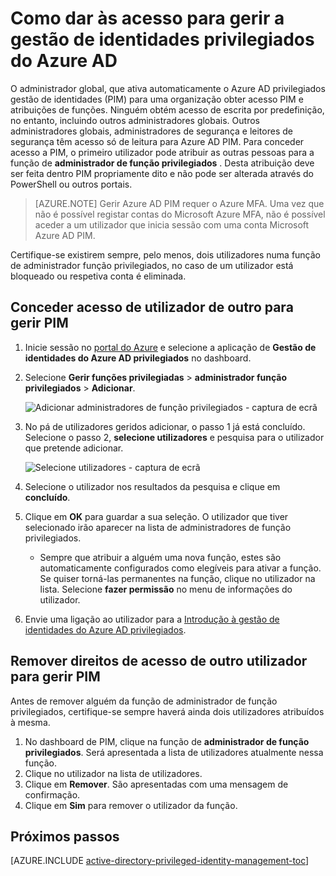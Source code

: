 <properties
   pageTitle="Como conceder acesso a PIM | Microsoft Azure"
   description="Saiba como adicionar funções para utilizadores com a extensão do Azure Active Directory privilegiados gestão de identidades para que possam gerir PIM."
   services="active-directory"
   documentationCenter=""
   authors="kgremban"
   manager="femila"
   editor=""/>

<tags
   ms.service="active-directory"
   ms.devlang="na"
   ms.topic="article"
   ms.tgt_pltfrm="na"
   ms.workload="identity"
   ms.date="09/22/2016"
   ms.author="kgremban"/>

# <a name="how-to-give-access-to-manage-azure-ad-privileged-identity-management"></a>Como dar às acesso para gerir a gestão de identidades privilegiados do Azure AD

O administrador global, que ativa automaticamente o Azure AD privilegiados gestão de identidades (PIM) para uma organização obter acesso PIM e atribuições de funções. Ninguém obtém acesso de escrita por predefinição, no entanto, incluindo outros administradores globais. Outros administradores globais, administradores de segurança e leitores de segurança têm acesso só de leitura para Azure AD PIM. Para conceder acesso a PIM, o primeiro utilizador pode atribuir as outras pessoas para a função de **administrador de função privilegiados** . Desta atribuição deve ser feita dentro PIM propriamente dito e não pode ser alterada através do PowerShell ou outros portais.

> [AZURE.NOTE] Gerir Azure AD PIM requer o Azure MFA. Uma vez que não é possível registar contas do Microsoft Azure MFA, não é possível aceder a um utilizador que inicia sessão com uma conta Microsoft Azure AD PIM.

Certifique-se existirem sempre, pelo menos, dois utilizadores numa função de administrador função privilegiados, no caso de um utilizador está bloqueado ou respetiva conta é eliminada.

## <a name="give-another-user-access-to-manage-pim"></a>Conceder acesso de utilizador de outro para gerir PIM

1. Inicie sessão no [portal do Azure](https://portal.azure.com/) e selecione a aplicação de **Gestão de identidades do Azure AD privilegiados** no dashboard.
2. Selecione **Gerir funções privilegiadas** > **administrador função privilegiados** > **Adicionar**.

    ![Adicionar administradores de função privilegiados - captura de ecrã][1]

4. No pá de utilizadores geridos adicionar, o passo 1 já está concluído. Selecione o passo 2, **selecione utilizadores** e pesquisa para o utilizador que pretende adicionar.

    ![Selecione utilizadores - captura de ecrã][2]

6. Selecione o utilizador nos resultados da pesquisa e clique em **concluído**.
7. Clique em **OK** para guardar a sua seleção. O utilizador que tiver selecionado irão aparecer na lista de administradores de função privilegiados.

    - Sempre que atribuir a alguém uma nova função, estes são automaticamente configurados como elegíveis para ativar a função. Se quiser torná-las permanentes na função, clique no utilizador na lista. Selecione **fazer permissão** no menu de informações do utilizador.

8. Envie uma ligação ao utilizador para a [Introdução à gestão de identidades do Azure AD privilegiados](active-directory-privileged-identity-management-getting-started.md).


## <a name="remove-another-users-access-rights-for-managing-pim"></a>Remover direitos de acesso de outro utilizador para gerir PIM

Antes de remover alguém da função de administrador de função privilegiados, certifique-se sempre haverá ainda dois utilizadores atribuídos à mesma.

1. No dashboard de PIM, clique na função de **administrador de função privilegiados**.  Será apresentada a lista de utilizadores atualmente nessa função.
2. Clique no utilizador na lista de utilizadores.
3. Clique em **Remover**.  São apresentadas com uma mensagem de confirmação.
4. Clique em **Sim** para remover o utilizador da função.

<!--Every topic should have next steps and links to the next logical set of content to keep the customer engaged-->
## <a name="next-steps"></a>Próximos passos
[AZURE.INCLUDE [active-directory-privileged-identity-management-toc](../../includes/active-directory-privileged-identity-management-toc.md)]

<!--Image references-->

[1]: ./media/active-directory-privileged-identity-management-how-to-give-access-to-pim/PIM_add_PRA.png
[2]: ./media/active-directory-privileged-identity-management-how-to-give-access-to-pim/PIM_select_users.png

